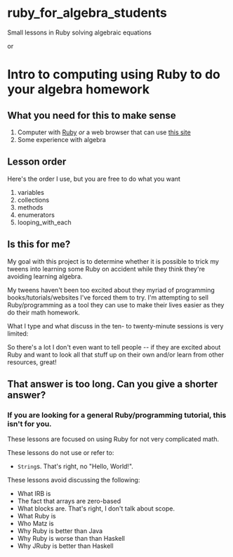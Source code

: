 # ruby_for_algebra_students
Small lessons in Ruby solving algebraic equations

or 

# Intro to computing using Ruby to do your algebra homework

## What you need for this to make sense
1. Computer with [Ruby](https://www.ruby-lang.org/en/downloads/) _or_ a web browser that can use [this site](https://repl.it/languages/ruby)
2. Some experience with algebra


## Lesson order
Here's the order I use, but you are free to do what you want

1. variables
2. collections
3. methods
4. enumerators
5. looping_with_each

## Is this for me?
My goal with this project is to determine whether it is possible to trick my tweens into learning some Ruby on accident while they think they're avoiding learning algebra.

My tweens haven't been too excited about they myriad of programming books/tutorials/websites I've forced them to try.  I'm attempting to sell Ruby/programming as a tool they can use to make their lives easier as they do their math homework.

What I type and what discuss in the ten- to twenty-minute sessions is very limited:

So there's a lot I don't even want to tell people -- if they are excited about Ruby and want to look all that stuff up on their own and/or learn from other resources, great!  

## That answer is too long.  Can you give a shorter answer?
### If you are looking for a general Ruby/programming tutorial, this isn't for you.  
These lessons are focused on using Ruby for not very complicated math.

These lessons do not use or refer to:
* `String`s.  That's right, no "Hello, World!".

These lessons avoid discussing the following:
* What IRB is
* The fact that arrays are zero-based
* What blocks are.  That's right, I don't talk about scope.
* What Ruby is
* Who Matz is
* Why Ruby is better than Java
* Why Ruby is worse than than Haskell
* Why JRuby is better than Haskell



